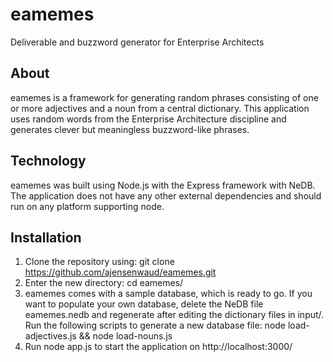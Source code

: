 eamemes
=======

Deliverable and buzzword generator for Enterprise Architects

About
-----
eamemes is a framework for generating random phrases consisting of one or more adjectives and a noun from a central dictionary. This application uses random words from the Enterprise Architecture discipline and generates clever but meaningless buzzword-like phrases.

Technology
----------
eamemes was built using Node.js with the Express framework with NeDB. The application does not have any other external dependencies and should run on any platform supporting node.  

Installation
------------
1. Clone the repository using: git clone https://github.com/ajensenwaud/eamemes.git 
2. Enter the new directory: cd eamemes/
3. eamemes comes with a sample database, which is ready to go. If you want to populate your own database, delete the NeDB file eamemes.nedb and regenerate after editing the dictionary files in input/. Run the following scripts to generate a new database file: node load-adjectives.js && node load-nouns.js
4. Run node app.js to start the application on http://localhost:3000/

